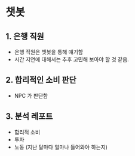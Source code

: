 # 챗봇

## 1. 은행 직원
- 은행 직원은 챗봇을 통해 얘기함
- 시간 지연에 대해서는 추후 고민해 보아야 할 것 같음.

## 2. 합리적인 소비 판단
- NPC 가 판단함

## 3. 분석 레포트
- 합리적 소비
- 투자
- 노동 (지난 달마다 얼마나 들어와야 하는지)
